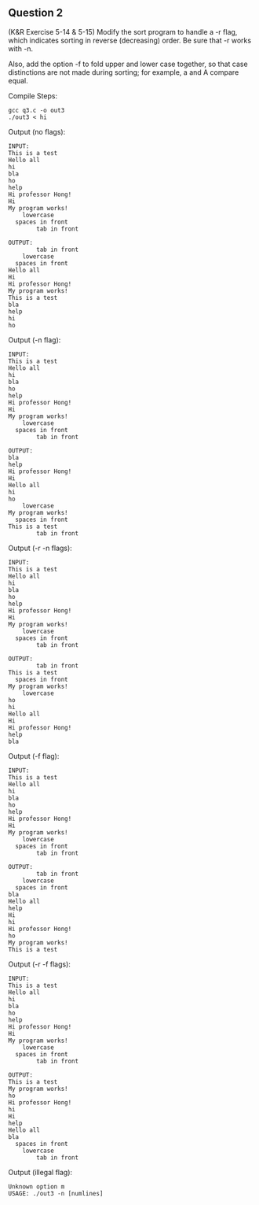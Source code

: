 ## Question 2

(K&R Exercise 5-14 & 5-15) Modify the sort program to handle a -r flag, which indicates sorting in reverse (decreasing) order. Be sure that -r works with -n.

Also, add the option -f to fold upper and lower case together, so that case distinctions are not made during sorting; for example, a and A compare equal.

Compile Steps:

	gcc q3.c -o out3
	./out3 < hi

Output (no flags):

	INPUT:
	This is a test
	Hello all
	hi
	bla
	ho
	help
	Hi professor Hong!
	Hi
	My program works!
		lowercase
	  spaces in front
			tab in front
	
	OUTPUT:
			tab in front
		lowercase
	  spaces in front
	Hello all
	Hi
	Hi professor Hong!
	My program works!
	This is a test
	bla
	help
	hi
	ho

Output (-n flag):

	INPUT:
	This is a test
	Hello all
	hi
	bla
	ho
	help
	Hi professor Hong!
	Hi
	My program works!
		lowercase
	  spaces in front
			tab in front
	
	OUTPUT:
	bla
	help
	Hi professor Hong!
	Hi
	Hello all
	hi
	ho
		lowercase
	My program works!
	  spaces in front
	This is a test
			tab in front

Output (-r -n flags): 

	INPUT:
	This is a test
	Hello all
	hi
	bla
	ho
	help
	Hi professor Hong!
	Hi
	My program works!
		lowercase
	  spaces in front
			tab in front
	
	OUTPUT:
			tab in front
	This is a test
	  spaces in front
	My program works!
		lowercase
	ho
	hi
	Hello all
	Hi
	Hi professor Hong!
	help
	bla
	
Output (-f flag):

	INPUT:
	This is a test
	Hello all
	hi
	bla
	ho
	help
	Hi professor Hong!
	Hi
	My program works!
		lowercase
	  spaces in front
			tab in front
	
	OUTPUT:
			tab in front
		lowercase
	  spaces in front
	bla
	Hello all
	help
	Hi
	hi
	Hi professor Hong!
	ho
	My program works!
	This is a test
	
Output (-r -f flags):

	INPUT:
	This is a test
	Hello all
	hi
	bla
	ho
	help
	Hi professor Hong!
	Hi
	My program works!
		lowercase
	  spaces in front
			tab in front
	
	OUTPUT:
	This is a test
	My program works!
	ho
	Hi professor Hong!
	hi
	Hi
	help
	Hello all
	bla
	  spaces in front
		lowercase
			tab in front

Output (illegal flag):

	Unknown option m
	USAGE: ./out3 -n [numlines]

